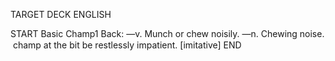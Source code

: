 TARGET DECK
ENGLISH

START
Basic
Champ1
Back: —v. Munch or chew noisily. —n. Chewing noise.  champ at the bit be restlessly impatient. [imitative]
END
